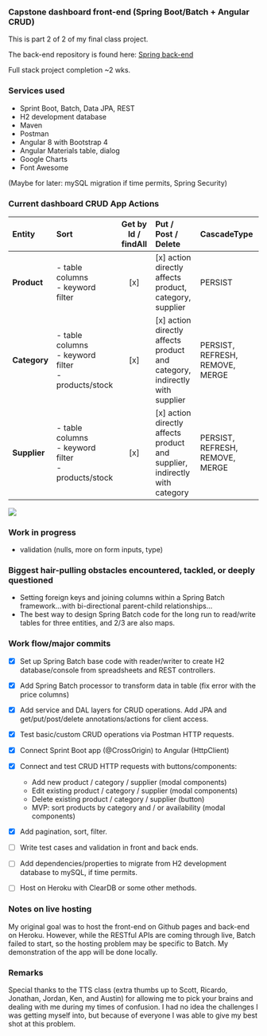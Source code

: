 ### Capstone dashboard front-end (Spring Boot/Batch + Angular CRUD)

This is part 2 of 2 of my final class project.

The back-end repository is found here: [Spring back-end](https://github.com/welleyloc/capstone-be)

Full stack project completion ~2 wks.

### Services used
* Sprint Boot, Batch, Data JPA, REST
* H2 development database
* Maven
* Postman
* Angular 8 with Bootstrap 4
* Angular Materials table, dialog
* Google Charts
* Font Awesome

(Maybe for later: mySQL migration if time permits, Spring Security)

### Current dashboard CRUD App Actions

| Entity | Sort | Get by Id / findAll | Put / Post / Delete | CascadeType
|:---|:---|:---:|:---|:---|
| **Product** | - table columns<br>- keyword filter | [x] | [x] action directly affects<br>product, category, supplier | PERSIST |
| **Category** | - table columns<br>- keyword filter <br> - products/stock| [x] | [x] action directly affects<br>product and category,<br>indirectly with supplier | PERSIST, REFRESH, REMOVE, MERGE |
| **Supplier** | - table columns<br>- keyword filter <br> - products/stock | [x] | [x] action directly affects<br>product and supplier,<br>indirectly with category | PERSIST, REFRESH, REMOVE, MERGE|

<img src="https://github.com/welleyloc/capstone-be/blob/master/dashboard-preview.png?raw=true">

### Work in progress

* validation (nulls, more on form inputs, type)

### Biggest hair-pulling obstacles encountered, tackled, or deeply questioned

* Setting foreign keys and joining columns within a Spring Batch framework...with bi-directional parent-child relationships...
* The best way to design Spring Batch code for the long run to read/write tables for three entities, and 2/3 are also maps.

### Work flow/major commits

- [x] Set up Spring Batch base code with reader/writer to create H2 database/console from spreadsheets and REST controllers.

- [x] Add Spring Batch processor to transform data in table (fix error with the price columns)

- [x] Add service and DAL layers for CRUD operations. Add JPA and get/put/post/delete annotations/actions for client access.

- [x] Test basic/custom CRUD operations via Postman HTTP requests.

- [x] Connect Sprint Boot app (@CrossOrigin) to Angular (HttpClient)

- [x] Connect and test CRUD HTTP requests with buttons/components:
   * Add new product / category / supplier (modal components)
   * Edit existing product / category / supplier (modal components)
   * Delete existing product / category / supplier (button)
   * MVP: sort products by category and / or availability (modal components)
   
- [x] Add pagination, sort, filter.

- [ ] Write test cases and validation in front and back ends.

- [ ]  Add dependencies/properties to migrate from H2 development database to mySQL, if time permits.

- [ ]  Host on Heroku with ClearDB or some other methods.

### Notes on live hosting

My original goal was to host the front-end on Github pages and back-end on Heroku. However, while the RESTful APIs are coming through live, Batch failed to start, so the hosting problem may be specific to Batch. My demonstration of the app will be done locally.

### Remarks

Special thanks to the TTS class (extra thumbs up to Scott, Ricardo, Jonathan, Jordan, Ken, and Austin) for allowing me to pick your brains and dealing with me during my times of confusion. 
I had no idea the challenges I was getting myself into, but because of everyone I was able to give my best shot at this problem.